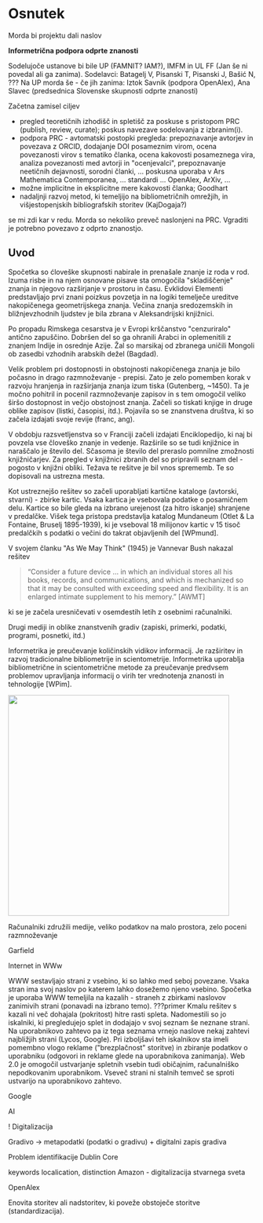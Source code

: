 # Osnutek


Morda bi projektu dali naslov 

**Informetrična podpora odprte znanosti**

Sodelujoče ustanove bi bile UP (FAMNIT? IAM?), IMFM in UL FF (Jan še ni povedal ali ga zanima).
Sodelavci: Batagelj V, Pisanski T, Pisanski J, Bašić N, ???
Na UP morda še - če jih zanima: Iztok Savnik (podpora OpenAlex), Ana Slavec (predsednica Slovenske skupnosti odprte znanosti)

Začetna zamisel ciljev 
  - pregled teoretičnih izhodišč in spletišč za poskuse s pristopom PRC (publish, review, curate); poskus navezave sodelovanja z izbranim(i).
  - podpora PRC  - avtomatski postopki pregleda: prepoznavanje avtorjev in povezava z ORCID, dodajanje DOI posameznim virom, ocena povezanosti virov s tematiko članka, ocena kakovosti posameznega vira, analiza povezanosti med avtorji in "ocenjevalci", prepoznavanje neetičnih dejavnosti, sorodni članki, ... poskusna uporaba v Ars Mathematica Contemporanea, ... standardi ... OpenAlex, ArXiv, ...
  - možne implicitne in eksplicitne mere kakovosti članka; Goodhart
  - nadaljnji razvoj metod, ki temeljijo na bibliometričnih omrežjih, in višjestopenjskih bibliografskih storitev (KajDogaja?)


se mi zdi kar v redu. Morda so nekoliko preveč naslonjeni na PRC. Vgraditi je potrebno 
povezavo z odprto znanostjo.

## Uvod 

Spočetka so ćloveške skupnosti nabirale in prenašale znanje iz roda v rod.
Izuma risbe in na njem osnovane pisave sta omogočila "skladiščenje" znanja
in njegovo razširjanje v prostoru in času. Evklidovi Elementi predstavljajo
prvi znani poizkus povzetja in na logiki temelječe ureditve nakopičenega
geometrijskega znanja. Večina znanja sredozemskih in bližnjevzhodnih ljudstev 
je bila zbrana v Aleksandrijski knjižnici.

Po propadu Rimskega cesarstva je v Evropi krščanstvo "cenzuriralo" antično 
zapuščino. Dobršen del so ga ohranili Arabci in oplemenitili z znanjem Indije
in osrednje Azije. Žal so marsikaj od zbranega uničili Mongoli ob zasedbi 
vzhodnih arabskih dežel (Bagdad).

Velik problem pri dostopnosti in obstojnosti nakopičenega znanja je bilo
počasno in drago razmnoževanje - prepisi. Zato je zelo pomemben korak v
razvoju hranjenja in razširjanja znanja izum tiska (Gutenberg, ~1450). Ta
je močno pohitril in pocenil razmnoževanje zapisov in s tem omogočil veliko
širšo dostopnost in večjo obstojnost znanja. Začeli so tiskati knjige in druge
oblike zapisov (listki, časopisi, itd.). Pojavila so se znanstvena društva,
ki so začela izdajati svoje revije (franc, ang). 

V obdobju razsvetljenstva so v Franciji začeli izdajati Enciklopedijo, ki naj
bi povzela vse človeško znanje in vedenje. Razširile so se tudi knjižnice
in naraščalo je število del. Sčasoma je število del preraslo pomnilne zmožnosti 
knjižničarjev. Za pregled v knjižnici zbranih del so pripravili seznam del - 
pogosto v knjižni obliki. Težava te rešitve je bil vnos sprememb. Te so
dopisovali na ustrezna mesta. 

Kot ustreznejšo rešitev so začeli uporabljati 
kartične kataloge (avtorski, stvarni) - zbirke kartic. Vsaka kartica je 
vsebovala podatke o posamičnem delu. Kartice so bile gleda na izbrano urejenost
(za hitro iskanje) shranjene v predalčke. Višek tega pristopa predstavlja
katalog Mundaneum (Otlet & La Fontaine, Bruselj 1895-1939), ki je vseboval 18 milijonov
kartic v 15 tisoč predalčkih s podatki o večini do takrat objavljenih del [WPmund].

V svojem članku "As We May Think" (1945) je Vannevar Bush nakazal rešitev 
> “Consider a future device …  in which an individual stores all his books, records, and communications, and which is mechanized so that it may be consulted with exceeding speed and flexibility. It is an enlarged intimate supplement to his memory.” [AWMT] 

ki se je začela uresničevati v osemdestih letih z osebnimi računalniki.





Drugi mediji in oblike znanstvenih gradiv (zapiski, primerki, podatki, programi, 
posnetki, itd.)

Informetrika je preučevanje količinskih vidikov informacij. Je razširitev in razvoj tradicionalne bibliometrije in scientometrije. Informetrika uporablja bibliometrične in scientometrične metode za preučevanje predvsem problemov upravljanja informacij o virih ter vrednotenja znanosti in tehnologije [WPim].

<img src="https://github.com/user-attachments/assets/346a2f13-1eb1-407e-b28b-be8abd558167" width="450" />



Računalniki
združili medije, veliko podatkov na malo prostora, zelo poceni razmnoževanje


Garfield

Internet in WWw

WWW sestavljajo strani z vsebino, ki so lahko med seboj povezane. Vsaka stran ima svoj naslov po katerem lahko dosežemo njeno vsebino.
Spočetka je uporaba WWW temeljila na kazalih - straneh z zbirkami naslovov zanimivih strani (ponavadi na izbrano temo). ???primer
Kmalu rešitev s kazali ni več dohajala (pokritost) hitre rasti spleta. Nadomestili so jo iskalniki, ki pregledujejo splet in dodajajo v svoj seznam še neznane strani. Na uporabnikovo zahtevo pa iz tega seznama vrnejo naslove nekaj zahtevi najbližjih strani (Lycos, Google). 
Pri izboljšavi teh iskalnikov sta imeli pomembno vlogo reklame ("brezplačnost" storitve) in zbiranje podatkov o uporabniku (odgovori in reklame glede na uporabnikova zanimanja).
Web 2.0 je omogočil ustvarjanje spletnih vsebin tudi običajnim, računalniško nepodkovanim uporabnikom. Vseveč strani ni stalnih temveč se sproti ustvarijo na uporabnikovo zahtevo.

Google

AI


! Digitalizacija

Gradivo -> metapodatki (podatki o gradivu) + digitalni zapis gradiva

Problem identifikacije
Dublin Core

keywords localication, distinction
Amazon - digitalizacija stvarnega sveta



OpenAlex

Enovita storitev ali nadstoritev, ki poveže obstoječe storitve (standardizacija).
